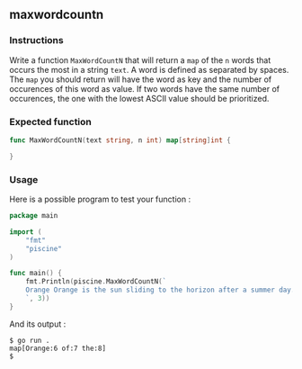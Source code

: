 ## maxwordcountn

### Instructions

Write a function `MaxWordCountN` that will return a `map` of the `n` words that occurs the most in a string `text`. A word is defined as separated by spaces. The `map` you should return will have the word as key and the number of occurences of this word as value.
If two words have the same number of occurences, the one with the lowest ASCII value should be prioritized.

### Expected function

```go
func MaxWordCountN(text string, n int) map[string]int {

}
```

### Usage

Here is a possible program to test your function :

```go
package main

import (
	"fmt"
	"piscine"
)

func main() {
	fmt.Println(piscine.MaxWordCountN(`
	Orange Orange is the sun sliding to the horizon after a summer day. Orange is the sound of dribbling basetball. Orange is the smell of a tiger lily petal. Orange is the taste of thirst-quenching Nehi Soda. Orange is the color of peach marmalade on a side of toast. Orange is the sound of a carrot popping out of the ground.
	`, 3))
}
```

And its output :

```console
$ go run .
map[Orange:6 of:7 the:8]
$
```
